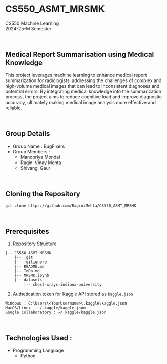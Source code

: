 # CS550_ASMT_MRSMK 

CS550 Machine Learning <br>
2024-25-M Semester <br>

<br>

## Medical Report Summarisation using Medical Knowledge

This project leverages machine learning to enhance medical report summarization for radiologists, addressing the challenges of complex and high-volume medical images that can lead to inconsistent diagnoses and potential errors. By integrating medical knowledge into the summarization process, the project aims to reduce cognitive load and improve diagnostic accuracy, ultimately making medical image analysis more effective and reliable.

<br>

## Group Details

- Group Name : BugFixers <br>
- Group Members : <br>
    - Manopriya Mondal <br>
    - Ragini Vinay Mehta <br>
    - Shivangi Gaur <br>

<br>

## Cloning the Repository

```
git clone https://github.com/RaginiMehta/CS550_ASMT_MRSMK
```

<br>

## Prerequisites

1. Repository Structure 
```
|-- CS550_ASMT_MRSMK
    |-- .git
    |-- .gitignore
    |-- README.md
    |-- ToDo.md
    |-- MRSMK.ipynb
    |-- datasets
        |-- chest-xrays-indiana-university
```

2. Authetication token for Kaggle API stored as `kaggle.json` 
```
Windows : C:\Users\<YourUsername>\.kaggle\kaggle.json
MacOS/Linux : ~/.kaggle/kaggle.json
Google Collaboratory : ~/.kaggle/kaggle.json
```

<br>

## Technologies Used :
- Programming Language <br>
    - Python <br>


